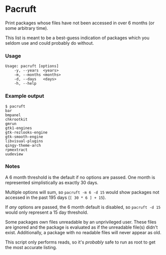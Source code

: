 # Pacruft

Print packages whose files have not been accessed in over 6 months (or 
some arbitrary time).

This list is meant to be a best-guess indication of packages which you 
seldom use and could probably do without.

### Usage

    Usage: pacruft [options]
        -y, --years  <years>
        -m, --months <months>
        -d, --days   <days>
        -h, --help

### Example output

    $ pacruft
    bar
    bmpanel
    chkrootkit
    gmrun
    gtk1-engines
    gtk-rezlooks-engine
    gtk-smooth-engine
    libvisual-plugins
    qingy-theme-arch
    rpmextract
    uudeview

### Notes

A 6 month threshold is the default if no options are passed. One month 
is represented simplistically as exactly 30 days.

Multiple options will sum, so `pacruft -m 6 -d 15` would show packages 
not accessed in the past 195 days (`[ 30 * 6 ] + 15`).

If *any* options are passed, the 6 month default is disabled, so 
`pacruft -d 15` would only represent a 15 day threshold.

Some packages own files unreadable by an unprivileged user. These files 
are ignored and the package is evaluated as if the unreadable file(s) 
didn't exist. Additionally, a package with no readable files will never 
appear as old.

This script only performs reads, so it's *probably* safe to run as root 
to get the most accurate listing.
